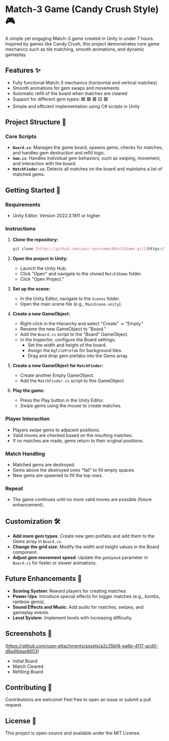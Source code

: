 # Match-3 Game (Candy Crush Style) 🎮

A simple yet engaging Match-3 game created in Unity in under 7 hours. Inspired by games like Candy Crush, this project demonstrates core game mechanics such as tile matching, smooth animations, and dynamic gameplay.

## Features ✨

* Fully functional Match-3 mechanics (horizontal and vertical matches)
* Smooth animations for gem swaps and movements
* Automatic refill of the board when matches are cleared
* Support for different gem types: 🟦 🟩 🟥 🟨 🟪
* Simple and efficient implementation using C# scripts in Unity

## Project Structure 📂

### Core Scripts

* **`Board.cs`**: Manages the game board, spawns gems, checks for matches, and handles gem destruction and refill logic.
* **`Gem.cs`**: Handles individual gem behaviors, such as swiping, movement, and interaction with the board.
* **`MatchFinder.cs`**: Detects all matches on the board and maintains a list of matched gems.

## Getting Started 🚀

### Requirements

* Unity Editor: Version 2022.3.16f1 or higher

### Instructions

1. **Clone the repository:**

    ```bash
    git clone [https://github.com/your-username/Match3Game.git](https://github.com/your-username/Match3Game.git)
    ```

2. **Open the project in Unity:**
   * Launch the Unity Hub.
   * Click "Open" and navigate to the cloned `Match3Game` folder.
   * Click "Open Project."

3. **Set up the scene:**
   * In the Unity Editor, navigate to the `Scenes` folder.
   * Open the main scene file (e.g., `MainScene.unity`).

4. **Create a new GameObject:**
   * Right-click in the Hierarchy and select "Create" -> "Empty."
   * Rename the new GameObject to "Board."
   * Add the `Board.cs` script to the "Board" GameObject.
   * In the Inspector, configure the Board settings:
     * Set the width and height of the board.
     * Assign the `bgTilePrefab` for background tiles.
     * Drag and drop gem prefabs into the Gems array.

5. **Create a new GameObject for `MatchFinder`:**
   * Create another Empty GameObject.
   * Add the `MatchFinder.cs` script to this GameObject.

6. **Play the game:**
   * Press the Play button in the Unity Editor.
   * Swipe gems using the mouse to create matches.

### Player Interaction

* Players swipe gems to adjacent positions.
* Valid moves are checked based on the resulting matches.
* If no matches are made, gems return to their original positions.

### Match Handling

* Matched gems are destroyed.
* Gems above the destroyed ones "fall" to fill empty spaces.
* New gems are spawned to fill the top rows.

### Repeat

* The game continues until no more valid moves are possible (future enhancement).

## Customization 🛠️

* **Add more gem types**: Create new gem prefabs and add them to the Gems array in `Board.cs`.
* **Change the grid size**: Modify the width and height values in the Board component.
* **Adjust gem movement speed**: Update the `gemSpeed` parameter in `Board.cs` for faster or slower animations.

## Future Enhancements 🌟

* **Scoring System**: Reward players for creating matches.
* **Power-Ups**: Introduce special effects for bigger matches (e.g., bombs, rainbow gems).
* **Sound Effects and Music**: Add audio for matches, swipes, and gameplay events.
* **Level System**: Implement levels with increasing difficulty.

## Screenshots 📸

(https://github.com/user-attachments/assets/a2c35bf4-ea6e-4117-acd0-d8a46dae8603)

* Initial Board
* Match Cleared
* Refilling Board

## Contributing 🤝

Contributions are welcome! Feel free to open an issue or submit a pull request.

## License 📜

This project is open-source and available under the MIT License.
